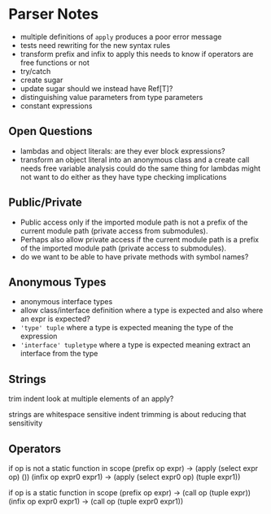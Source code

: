 # Parser Notes

* multiple definitions of `apply` produces a poor error message
* tests need rewriting for the new syntax rules
* transform prefix and infix to apply
  this needs to know if operators are free functions or not
* try/catch
* create sugar
* update sugar
  should we instead have Ref[T]?
* distinguishing value parameters from type parameters
* constant expressions

## Open Questions

* lambdas and object literals: are they ever block expressions?
* transform an object literal into an anonymous class and a create call
  needs free variable analysis
  could do the same thing for lambdas
  might not want to do either as they have type checking implications

## Public/Private

* Public access only if the imported module path is not a prefix of the current module path (private access from submodules).
* Perhaps also allow private access if the current module path is a prefix of the imported module path (private access to submodules).
* do we want to be able to have private methods with symbol names?

## Anonymous Types

* anonymous interface types
* allow class/interface definition where a type is expected
  and also where an expr is expected?
* `'type' tuple` where a type is expected
  meaning the type of the expression
* `'interface' tupletype` where a type is expected
  meaning extract an interface from the type

## Strings

trim indent
  look at multiple elements of an apply?

strings are whitespace sensitive
  indent trimming is about reducing that sensitivity

## Operators

if op is not a static function in scope
  (prefix op expr) -> (apply (select expr op) ())
  (infix op expr0 expr1) -> (apply (select expr0 op) (tuple <unpack>expr1))

if op is a static function in scope
  (prefix op expr) -> (call op (tuple expr))
  (infix op expr0 expr1) -> (call op (tuple expr0 <unpack>expr1))
